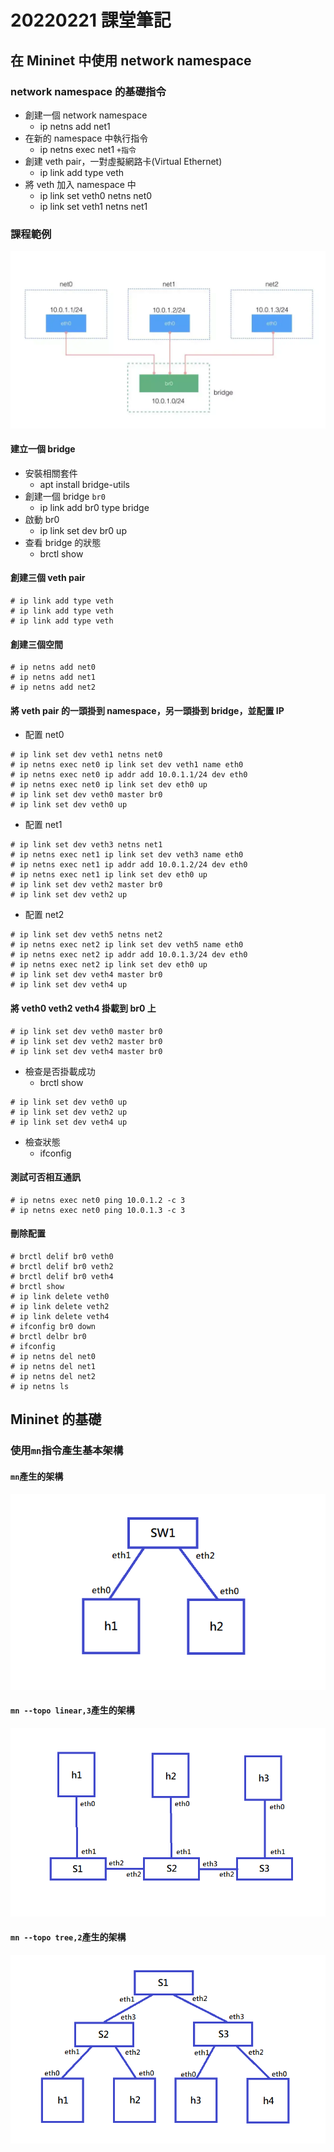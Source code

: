 # 20220221 課堂筆記
## 在 Mininet 中使用 network namespace
### network namespace 的基礎指令
* 創建一個 network namespace
    - ip netns add net1
* 在新的 namespace 中執行指令
    - ip netns exec net1 `+指令`
* 創建 veth pair，一對虛擬網路卡(Virtual Ethernet)
    - ip link add type veth
*  將 veth 加入 namespace 中
    - ip link set veth0 netns net0 
    - ip link set veth1 netns net1 
### 課程範例

![範例](../IMAGE/ubundu0221_1.png)
#### 建立一個 bridge
* 安裝相關套件
    - apt install bridge-utils
* 創建一個 bridge `br0`
    - ip link add br0 type bridge
* 啟動 br0
    - ip link set dev br0 up
* 查看 bridge 的狀態
    - brctl show
#### 創建三個 veth pair
```
# ip link add type veth 
# ip link add type veth 
# ip link add type veth
```
#### 創建三個空間
```
# ip netns add net0
# ip netns add net1
# ip netns add net2
```
#### 將 veth pair 的一頭掛到 namespace，另一頭掛到 bridge，並配置 IP
* 配置 net0
```
# ip link set dev veth1 netns net0
# ip netns exec net0 ip link set dev veth1 name eth0
# ip netns exec net0 ip addr add 10.0.1.1/24 dev eth0
# ip netns exec net0 ip link set dev eth0 up
# ip link set dev veth0 master br0
# ip link set dev veth0 up
```
* 配置 net1
```
# ip link set dev veth3 netns net1
# ip netns exec net1 ip link set dev veth3 name eth0
# ip netns exec net1 ip addr add 10.0.1.2/24 dev eth0
# ip netns exec net1 ip link set dev eth0 up
# ip link set dev veth2 master br0
# ip link set dev veth2 up
```
* 配置 net2
```
# ip link set dev veth5 netns net2
# ip netns exec net2 ip link set dev veth5 name eth0
# ip netns exec net2 ip addr add 10.0.1.3/24 dev eth0
# ip netns exec net2 ip link set dev eth0 up
# ip link set dev veth4 master br0
# ip link set dev veth4 up
```
#### 將 veth0 veth2 veth4 掛載到 br0 上
```
# ip link set dev veth0 master br0
# ip link set dev veth2 master br0
# ip link set dev veth4 master br0
```
* 檢查是否掛載成功
    - brctl show
```
# ip link set dev veth0 up
# ip link set dev veth2 up
# ip link set dev veth4 up
```
* 檢查狀態
    - ifconfig
#### 測試可否相互通訊
```
# ip netns exec net0 ping 10.0.1.2 -c 3
# ip netns exec net0 ping 10.0.1.3 -c 3
```
#### 刪除配置
```
# brctl delif br0 veth0
# brctl delif br0 veth2
# brctl delif br0 veth4
# brctl show
# ip link delete veth0
# ip link delete veth2
# ip link delete veth4
# ifconfig br0 down
# brctl delbr br0 
# ifconfig
# ip netns del net0
# ip netns del net1
# ip netns del net2
# ip netns ls
```
## Mininet 的基礎
### 使用`mn`指令產生基本架構
#### `mn`產生的架構

![架構](../IMAGE/ubundu0221_2.png)
#### `mn --topo linear,3`產生的架構

![架構](../IMAGE/ubundu0221_3.png)
#### `mn --topo tree,2`產生的架構

![架構](../IMAGE/ubundu0221_4.png)